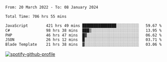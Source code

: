 <!--START_SECTION:waka-->

```txt
From: 20 March 2022 - To: 08 January 2024

Total Time: 706 hrs 55 mins

JavaScript        421 hrs 49 mins ███████████████░░░░░░░░░░   59.67 %
C#                98 hrs 38 mins  ███▒░░░░░░░░░░░░░░░░░░░░░   13.95 %
PHP               46 hrs 47 mins  █▓░░░░░░░░░░░░░░░░░░░░░░░   06.62 %
JSON              26 hrs 12 mins  █░░░░░░░░░░░░░░░░░░░░░░░░   03.71 %
Blade Template    21 hrs 38 mins  ▓░░░░░░░░░░░░░░░░░░░░░░░░   03.06 %
```

<!--END_SECTION:waka-->
[![spotify-github-profile](https://spotify-github-profile.vercel.app/api/view?uid=c00zprrvy9xiloa9qnco3hmng&cover_image=true&theme=novatorem&show_offline=false&background_color=121212&bar_color=53b14f&bar_color_cover=false)](https://spotify-github-profile.vercel.app/api/view?uid=c00zprrvy9xiloa9qnco3hmng&redirect=true)




